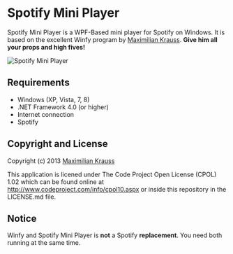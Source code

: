 Spotify Mini Player
=====

Spotify Mini Player is a WPF-Based mini player for Spotify on Windows. It is based on the excellent Winfy program by [Maximilian Krauss](http://krausshq.com). **Give him all your props and high fives!**

![Spotify Mini Player](https://cloud.githubusercontent.com/assets/3330318/5905989/58ea2d9c-a562-11e4-966c-fc10ac8a9989.png)

## Requirements
* Windows (XP, Vista, 7, 8)
* .NET Framework 4.0 (or higher)
* Internet connection
* Spotify

## Copyright and License
Copyright (c) 2013 [Maximilian Krauss](http://krausshq.com)

This application is licened under The Code Project Open License (CPOL) 1.02 which can be found online at <http://www.codeproject.com/info/cpol10.aspx> or inside this repository in the LICENSE.md file.

## Notice
Winfy and Spotify Mini Player is **not** a Spotify **replacement**. You need both running at the same time.
